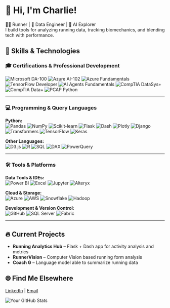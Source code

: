 # 👋 Hi, I'm Charlie!

🏃‍♂️ Runner | 🧠 Data Engineer | 🧪 AI Explorer  
I build tools for analyzing running data, tracking biomechanics, and blending tech with performance.

## 🧠 Skills & Technologies

### 🎓 Certifications & Professional Development

![Microsoft DA-100](https://img.shields.io/badge/Microsoft-DA--100-blue?logo=microsoft)
![Azure AI-102](https://img.shields.io/badge/Azure-AI--102-007FFF?logo=microsoft-azure)
![Azure Fundamentals](https://img.shields.io/badge/Azure-Fundamentals-007FFF?logo=microsoft-azure)
![TensorFlow Developer](https://img.shields.io/badge/Google-TensorFlow%20Developer-FF6F00?logo=tensorflow)
![AI Agents Fundamentals](https://img.shields.io/badge/OpenAI-AI%20Agents%20Fundamentals-blue?logo=openai)
![CompTIA DataSys+](https://img.shields.io/badge/CompTIA-DataSys+-red?logo=comptia)
![CompTIA Data+](https://img.shields.io/badge/CompTIA-Data+-red?logo=comptia)
![PCAP Python](https://img.shields.io/badge/Python-PCAP%20Certified-3776AB?logo=python)

---

### 💻 Programming & Query Languages

**Python:**  
![Pandas](https://img.shields.io/badge/-pandas-150458?logo=pandas&logoColor=white)
![NumPy](https://img.shields.io/badge/-NumPy-013243?logo=numpy)
![Scikit-learn](https://img.shields.io/badge/-scikit--learn-F7931E?logo=scikit-learn&logoColor=white)
![Flask](https://img.shields.io/badge/-Flask-000000?logo=flask)
![Dash](https://img.shields.io/badge/-Dash-003366?logo=plotly)
![Plotly](https://img.shields.io/badge/-Plotly-3F4F75?logo=plotly)
![Django](https://img.shields.io/badge/-Django-092E20?logo=django)
![Transformers](https://img.shields.io/badge/-Transformers-ffcc00?logo=huggingface&logoColor=black)
![TensorFlow](https://img.shields.io/badge/-TensorFlow-FF6F00?logo=tensorflow)
![Keras](https://img.shields.io/badge/-Keras-D00000?logo=keras)

**Other Languages:**  
![D3.js](https://img.shields.io/badge/-D3.js-F9A03C?logo=d3.js)
![R](https://img.shields.io/badge/-R-276DC3?logo=r)
![SQL](https://img.shields.io/badge/-SQL-4479A1?logo=sqlite)
![DAX](https://img.shields.io/badge/-DAX-2C3539)
![PowerQuery](https://img.shields.io/badge/-PowerQuery-742774)

---

### 🛠️ Tools & Platforms

**Data Tools & IDEs:**  
![Power BI](https://img.shields.io/badge/-Power%20BI-F2C811?logo=powerbi&logoColor=black)
![Excel](https://img.shields.io/badge/-Excel-217346?logo=microsoft-excel&logoColor=white)
![Jupyter](https://img.shields.io/badge/-Jupyter-F37626?logo=jupyter)
![Alteryx](https://img.shields.io/badge/-Alteryx-0D5BA5)

**Cloud & Storage:**  
![Azure](https://img.shields.io/badge/-Azure-007FFF?logo=microsoft-azure)
![AWS](https://img.shields.io/badge/-AWS-232F3E?logo=amazon-aws)
![Snowflake](https://img.shields.io/badge/-Snowflake-56B9EB?logo=snowflake)
![Hadoop](https://img.shields.io/badge/-Hadoop-66CCFF?logo=apache-hadoop)

**Development & Version Control:**  
![GitHub](https://img.shields.io/badge/-GitHub-181717?logo=github)
![SQL Server](https://img.shields.io/badge/-SQL%20Server-CC2927?logo=microsoft-sql-server)
![Fabric](https://img.shields.io/badge/-Fabric-742774)

---

## 🔥 Current Projects
- **Running Analytics Hub** – Flask + Dash app for activity analysis and metrics
- **RunnerVision** – Computer Vision based running form analysis
- **Coach G** – Language model able to summarize running data

## 🌐 Find Me Elsewhere
[LinkedIn](https://linkedin.com/in/yourname) | [Email](mailto:you@example.com)

![Your GitHub Stats](https://github-readme-stats.vercel.app/api?username=FueledByOat&show_icons=true&theme=radical)
